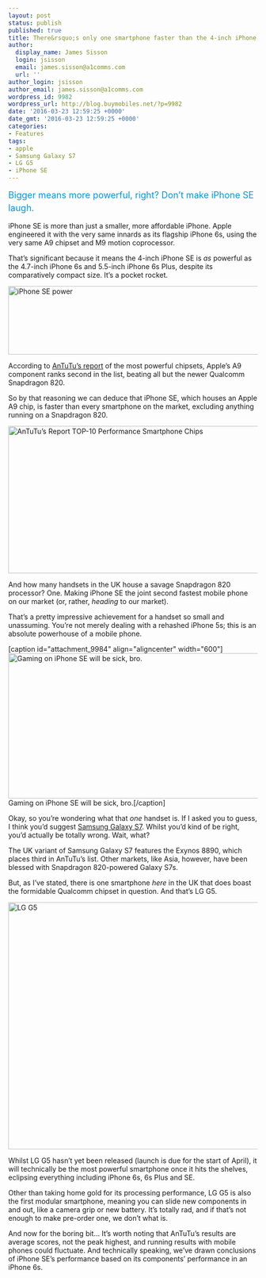 ```yaml
---
layout: post
status: publish
published: true
title: There&rsquo;s only one smartphone faster than the 4-inch iPhone SE
author:
  display_name: James Sisson
  login: jsisson
  email: james.sisson@a1comms.com
  url: ''
author_login: jsisson
author_email: james.sisson@a1comms.com
wordpress_id: 9982
wordpress_url: http://blog.buymobiles.net/?p=9982
date: '2016-03-23 12:59:25 +0000'
date_gmt: '2016-03-23 12:59:25 +0000'
categories:
- Features
tags:
- apple
- Samsung Galaxy S7
- LG G5
- iPhone SE
---
```

<p><span class="postStandFirst" style="color: #0896d5; line-height: 26px; font-size: 18px;">Bigger means more powerful, right? Don&rsquo;t make iPhone SE laugh.</span></p>
<p>iPhone SE is more than just a smaller, more affordable iPhone. Apple engineered it with the very same innards as its flagship iPhone 6s, using the very same A9 chipset and M9 motion coprocessor.</p>
<p>That&rsquo;s significant because it means the 4-inch iPhone SE is <em>as</em> powerful as the 4.7-inch iPhone 6s and 5.5-inch iPhone 6s Plus, despite its comparatively compact size. It&rsquo;s a pocket rocket.</p>
<p><img class="aligncenter wp-image-9968" src="https://a1comms-blog-buymobiles.storage.googleapis.com/2016/03/iPhone-SE-power.jpg" alt="iPhone SE power" width="600" height="138" /></p>
<p>According to <a href="http://www.antutu.com/en/view.shtml?id=8200">AnTuTu&rsquo;s report</a> of the most powerful chipsets, Apple&rsquo;s A9 component ranks second in the list, beating all but the newer Qualcomm Snapdragon 820.</p>
<p>So by that reasoning we can deduce that iPhone SE, which houses an Apple A9 chip, is faster than every smartphone on the market, excluding anything running on a Snapdragon 820.</p>
<p><img class="aligncenter wp-image-9985" src="https://a1comms-blog-buymobiles.storage.googleapis.com/2016/03/02095608-content.png" alt="AnTuTu&rsquo;s Report TOP-10 Performance Smartphone Chips" width="600" height="297" /></p>
<p>And how many handsets in the UK house a savage Snapdragon 820 processor? One. Making iPhone SE the joint second fastest mobile phone on our market (or, rather, <em>heading</em> to our market).</p>
<p>That&rsquo;s a pretty impressive achievement for a handset so small and unassuming. You&rsquo;re not merely dealing with a rehashed iPhone 5s; this is an absolute powerhouse of a mobile phone.</p>
<p>[caption id="attachment_9984" align="aligncenter" width="600"]<img class="wp-image-9984" src="https://a1comms-blog-buymobiles.storage.googleapis.com/2016/03/iPhone-SE-Gaming.jpg" alt="Gaming on iPhone SE will be sick, bro." width="600" height="293" /> Gaming on iPhone SE will be sick, bro.[/caption]</p>
<p>Okay, so you&rsquo;re wondering what that <em>one</em> handset is. If I asked you to guess, I think you&rsquo;d suggest <a href="http://www.buymobiles.net/samsung/galaxy-s7-black" target="_blank" rel="noopener noreferrer">Samsung Galaxy S7</a>. Whilst you&rsquo;d kind of be right, you&rsquo;d actually be totally wrong. Wait, what?</p>
<p>The UK variant of Samsung Galaxy S7 features the Exynos 8890, which places third in AnTuTu&rsquo;s list. Other markets, like Asia, however, have been blessed with Snapdragon 820-powered Galaxy S7s.</p>
<p>But, as I&rsquo;ve stated, there is one smartphone <em>here</em> in the UK that does boast the formidable Qualcomm chipset in question. And that&rsquo;s LG G5.</p>
<p><img class="aligncenter wp-image-9986" src="https://a1comms-blog-buymobiles.storage.googleapis.com/2016/03/lg-g5.png" alt="LG G5" width="600" height="498" /></p>
<p>Whilst LG G5 hasn&rsquo;t yet been released (launch is due for the start of April), it will technically be the most powerful smartphone once it hits the shelves, eclipsing everything including iPhone 6s, 6s Plus and SE.</p>
<p>Other than taking home gold for its processing performance, LG G5 is also the first modular smartphone, meaning you can slide new components in and out, like a camera grip or new battery. It&rsquo;s totally rad, and if that&rsquo;s not enough to make pre-order one, we don&rsquo;t what is.</p>
<p>And now for the boring bit&hellip; It&rsquo;s worth noting that AnTuTu&rsquo;s results are average scores, not the peak highest, and running results with mobile phones could fluctuate. And technically speaking, we&rsquo;ve drawn conclusions of iPhone SE&rsquo;s performance based on its components&rsquo; performance in an iPhone 6s.</p>

